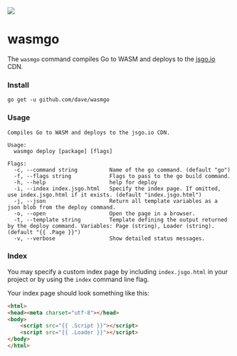 <a href="https://patreon.com/davebrophy" title="Help with my hosting bills using Patreon"><img src="https://img.shields.io/badge/patreon-donate-yellow.svg" style="max-width:100%;"></a>

# wasmgo

The `wasmgo` command compiles Go to WASM and deploys to the [jsgo.io](https://github.com/dave/jsgo) 
CDN.

### Install

`go get -u github.com/dave/wasmgo`


### Usage

```
Compiles Go to WASM and deploys to the jsgo.io CDN.

Usage:
  wasmgo deploy [package] [flags]

Flags:
  -c, --command string          Name of the go command. (default "go")
  -f, --flags string            Flags to pass to the go build command.
  -h, --help                    help for deploy
  -i, --index index.jsgo.html   Specify the index page. If omitted, use index.jsgo.html if it exists. (default "index.jsgo.html")
  -j, --json                    Return all template variables as a json blob from the deploy command.
  -o, --open                    Open the page in a browser.
  -t, --template string         Template defining the output returned by the deploy command. Variables: Page (string), Loader (string). (default "{{ .Page }}")
  -v, --verbose                 Show detailed status messages.
```

### Index

You may specify a custom index page by including `index.jsgo.html` in your project or by using the `index` 
command line flag.

Your index page should look something like this:

```html
<html>
<head><meta charset="utf-8"></head>
<body>
	<script src="{{ .Script }}"></script>
	<script src="{{ .Loader }}"></script>
</body>
</html>
```
